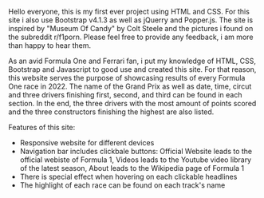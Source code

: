 Hello everyone, this is my first ever project using HTML and CSS. For this site i also use Bootstrap v4.1.3 as well as jQuerry and Popper.js. The site is inspired by "Museum Of Candy" by Colt Steele and the pictures i found on the subreddit r/f1porn. Please feel free to provide any feedback, i am more than happy to hear them.

As an avid Formula One and Ferrari fan, i put my knowledge of HTML, CSS, Bootstrap and Javascript to good use and created this site.
For that reason, this website serves the purpose of showcasing results of every Formula One race in 2022.
The name of the Grand Prix as well as date, time, circut and three drivers finishing first, second, and third can be found in each section.
In the end, the three drivers with the most amount of points scored and the three constructors finishing the highest are also listed.

Features of this site: 
- Responsive website for different devices
- Navigation bar includes clickbale buttons: Official Website leads to the official webiste of Formula 1, Videos leads to the Youtube video library of the latest season, About leads to the Wikipedia page of Formula 1
- There is special effect when hovering on each clickable headlines
- The highlight of each race can be found on each track's name 

